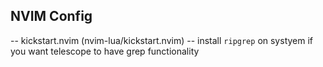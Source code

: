 ## NVIM Config

-- kickstart.nvim (nvim-lua/kickstart.nvim)
-- install `ripgrep` on systyem if you want telescope to have grep functionality

